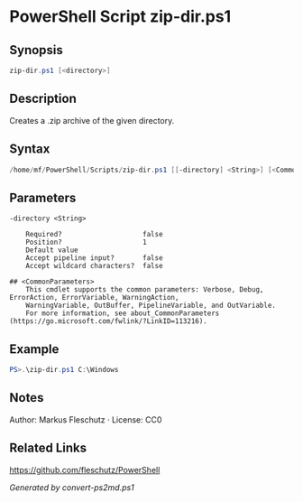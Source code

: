# PowerShell Script zip-dir.ps1

## Synopsis
```powershell
zip-dir.ps1 [<directory>]
```

## Description
Creates a .zip archive of the given directory.

## Syntax
```powershell
/home/mf/PowerShell/Scripts/zip-dir.ps1 [[-directory] <String>] [<CommonParameters>]
```

## Parameters

```
-directory <String>
    
    Required?                    false
    Position?                    1
    Default value                
    Accept pipeline input?       false
    Accept wildcard characters?  false
```

```
## <CommonParameters>
    This cmdlet supports the common parameters: Verbose, Debug, ErrorAction, ErrorVariable, WarningAction, 
    WarningVariable, OutBuffer, PipelineVariable, and OutVariable.
    For more information, see about_CommonParameters (https://go.microsoft.com/fwlink/?LinkID=113216).
```

## Example
```powershell
PS>.\zip-dir.ps1 C:\Windows
```


## Notes
Author: Markus Fleschutz · License: CC0

## Related Links
https://github.com/fleschutz/PowerShell

*Generated by convert-ps2md.ps1*

